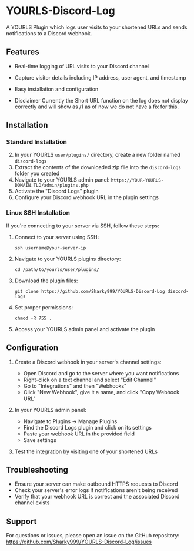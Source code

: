 # YOURLS-Discord-Log

A YOURLS Plugin which logs user visits to your shortened URLs and sends notifications to a Discord webhook.

## Features
- Real-time logging of URL visits to your Discord channel
- Capture visitor details including IP address, user agent, and timestamp
- Easy installation and configuration

- Disclaimer Currently the Short URL function on the log does not display correctly and will show as /1 as of now we do not have a fix for this.

## Installation

### Standard Installation
2. In your YOURLS `user/plugins/` directory, create a new folder named `discord-logs`
3. Extract the contents of the downloaded zip file into the `discord-logs` folder you created
4. Navigate to your YOURLS admin panel: `https://YOUR-YOURLS-DOMAIN.TLD/admin/plugins.php`
5. Activate the "Discord Logs" plugin
6. Configure your Discord webhook URL in the plugin settings

### Linux SSH Installation
If you're connecting to your server via SSH, follow these steps:

1. Connect to your server using SSH:
   ```
   ssh username@your-server-ip
   ```

2. Navigate to your YOURLS plugins directory:
   ```
   cd /path/to/yourls/user/plugins/
   ```

4. Download the plugin files:
   ```
   git clone https://github.com/Sharky999/YOURLS-Discord-Log discord-logs
   ```

5. Set proper permissions:
   ```
   chmod -R 755 .
   ```

6. Access your YOURLS admin panel and activate the plugin

## Configuration

1. Create a Discord webhook in your server's channel settings:
   - Open Discord and go to the server where you want notifications
   - Right-click on a text channel and select "Edit Channel"
   - Go to "Integrations" and then "Webhooks"
   - Click "New Webhook", give it a name, and click "Copy Webhook URL"

2. In your YOURLS admin panel:
   - Navigate to Plugins → Manage Plugins
   - Find the Discord Logs plugin and click on its settings
   - Paste your webhook URL in the provided field
   - Save settings

3. Test the integration by visiting one of your shortened URLs

## Troubleshooting

- Ensure your server can make outbound HTTPS requests to Discord
- Check your server's error logs if notifications aren't being received
- Verify that your webhook URL is correct and the associated Discord channel exists

## Support

For questions or issues, please open an issue on the GitHub repository: https://github.com/Sharky999/YOURLS-Discord-Log/issues
